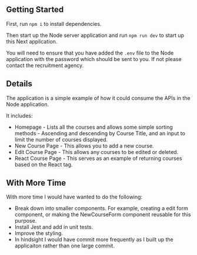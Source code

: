 ## Getting Started

First, run `npm i` to install dependencies.

Then start up the Node server application and run `npm run dev` to start up this Next application.

You will need to ensure that you have added the `.env` file to the Node application with the password which should be sent to you. If not please contact the recruitment agency.

## Details

The application is a simple example of how it could consume the APIs in the Node application.

It includes:

- Homepage - Lists all the courses and allows some simple sorting methods - Ascending and descending by Course Title, and an input to limit the number of courses displayed.
- New Course Page - This allows you to add a new course.
- Edit Course Page - This allows any courses to be edited or deleted.
- React Course Page - This serves as an example of returning courses based on the React tag.

## With More Time

With more time I would have wanted to do the following:

- Break down into smaller components. For example, creating a edit form component, or making the NewCourseForm component reusable for this purpose.
- Install Jest and add in unit tests.
- Improve the styling.
- In hindsight I would have commit more frequently as I built up the applicaiton rather than one large commit.
